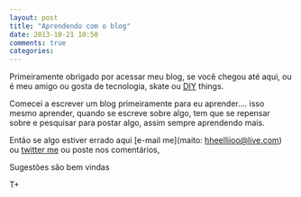 ```yaml
---
layout: post
title: "Aprendendo com o blog"
date: 2013-10-21 10:50
comments: true
categories:
---
```


Primeiramente obrigado por acessar meu blog, se você chegou até aqui, ou é meu amigo ou gosta de tecnologia, skate ou [DIY](http://pt.wikipedia.org/wiki/DIY) things.


Comecei a  escrever um blog primeiramente para eu aprender.... isso mesmo aprender, quando se escreve sobre algo, tem que se repensar sobre e pesquisar para postar algo, assim sempre aprendendo mais.

Então se algo estiver errado aqui  [e-mail me](maito: hheelliioo@live.com) ou [twitter me](http://twitter.com/lodfaria) ou poste nos comentários,

Sugestões são bem vindas

T+
